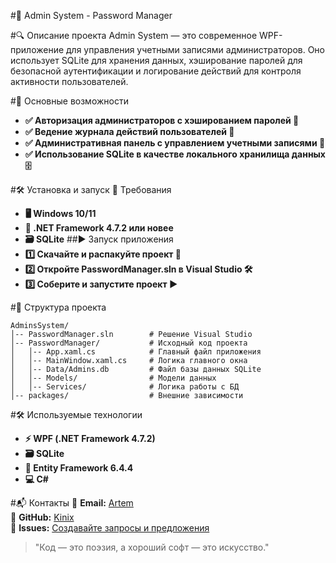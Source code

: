 #🚀 Admin System - Password Manager

#🔍 Описание проекта
Admin System — это современное WPF-приложение для управления учетными записями администраторов. Оно использует SQLite для хранения данных, хэширование паролей для безопасной аутентификации и логирование действий для контроля активности пользователей.

#🎯 Основные возможности

- **✅ Авторизация администраторов с хэшированием паролей 🔐**
- **✅ Ведение журнала действий пользователей 📜**
- **✅ Административная панель с управлением учетными записями 👤**
- **✅ Использование SQLite в качестве локального хранилища данных 🗄️**

#🛠️ Установка и запуск
📌 Требования
- **🖥 Windows 10/11**
- **🔧 .NET Framework 4.7.2 или новее**
- **🗃 SQLite**
##▶️ Запуск приложения
- **1️⃣ Скачайте и распакуйте проект 📁**
- **2️⃣ Откройте PasswordManager.sln в Visual Studio 🛠️**
- **3️⃣ Соберите и запустите проект ▶️**

#📂 Структура проекта
```
AdminsSystem/
│-- PasswordManager.sln        # Решение Visual Studio
│-- PasswordManager/           # Исходный код проекта
│   │-- App.xaml.cs            # Главный файл приложения
│   │-- MainWindow.xaml.cs     # Логика главного окна
│   │-- Data/Admins.db         # Файл базы данных SQLite
│   │-- Models/                # Модели данных
│   │-- Services/              # Логика работы с БД
│-- packages/                  # Внешние зависимости
```

#🛠 Используемые технологии
- **⚡ WPF (.NET Framework 4.7.2)**
- **🗃 SQLite**
- **🔗 Entity Framework 6.4.4**
- **💻 C#**


#📬 Контакты
📧 **Email:** [Artem](mailto:artembart2004@mail.ru)  
🐙 **GitHub:** [Kinix](https://github.com/kin1x)  
📌 **Issues:** [Создавайте запросы и предложения](mailto:artembart2004@mail.ru)

> "Код — это поэзия, а хороший софт — это искусство."
